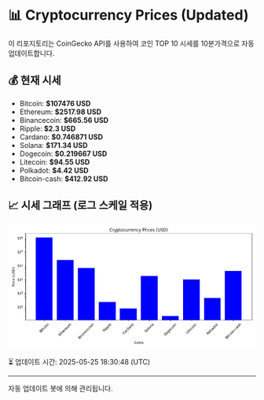 
# 📊 Cryptocurrency Prices (Updated)

이 리포지토리는 CoinGecko API를 사용하여 코인 TOP 10 시세를 10분가격으로 자동 업데이트합니다.

## 💰 현재 시세
- Bitcoin: **$107476 USD**
- Ethereum: **$2517.98 USD**
- Binancecoin: **$665.56 USD**
- Ripple: **$2.3 USD**
- Cardano: **$0.746871 USD**
- Solana: **$171.34 USD**
- Dogecoin: **$0.219667 USD**
- Litecoin: **$94.55 USD**
- Polkadot: **$4.42 USD**
- Bitcoin-cash: **$412.92 USD**

## 📈 시세 그래프 (로그 스케일 적용)
![Crypto Prices](crypto_prices.png)

⏳ 업데이트 시간: 2025-05-25 18:30:48 (UTC)

---
자동 업데이트 봇에 의해 관리됩니다.
